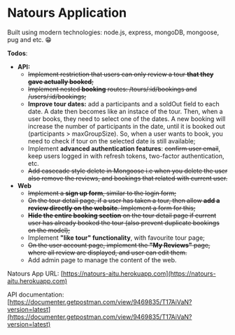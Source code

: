 # Natours Application

Built using modern technologies: node.js, express, mongoDB, mongoose, pug and etc. 😁

**Todos**: 

 - **API:**
	- ~~Implement restriction that users can only review a tour **that they gave actually booked**;~~
	- ~~Implement nested **booking** routes: /tours/:id/bookings and /users/:id/bookings;~~
	- **Improve tour dates:** add a participants and a soldOut field to each date. A date then becomes like an instace of the tour. Then, when a user books, they need to select one of the dates. A new booking will increase the number of participants in the date, until it is booked out (participants > maxGroupSize). So, when a user wants to book, you need to check if tour on the selected date is still available;
	- Implement **advanced authentication features**: ~~confirm user email~~, keep users logged in with refresh tokens, two-factor authentication, etc.
	- ~~Add casecade style delete in Mongoose i.e when you delete the user also remove the reviews, and bookings that related with current user.~~
 - **Web**
	 - ~~Implement a **sign up form**, similar to the login form;~~
	 - ~~On the tour detail page, if a user has taken a tour, then allow **add a review directly on the website**. Implement a form for this;~~
	 - ~~**Hide the entire booking section** on the tour detail page if current user has already booked the tour (also prevent duplicate bookings on the model);~~
	 - Implement **"like tour" functionality**, with favourite tour page;
	 - ~~On the user account page, implement the **"My Reviews"** page, where all review are displayed, and user can edit them.~~
	 - Add admin page to manage the content of the web.

    

Natours App URL: [https://natours-aitu.herokuapp.com](https://natours-aitu.herokuapp.com)

API documentation: [https://documenter.getpostman.com/view/9469835/T17AiVaN?version=latest](https://documenter.getpostman.com/view/9469835/T17AiVaN?version=latest)

